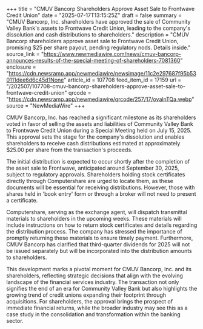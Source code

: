 +++
title = "CMUV Bancorp Shareholders Approve Asset Sale to Frontwave Credit Union"
date = "2025-07-17T13:15:25Z"
draft = false
summary = "CMUV Bancorp, Inc. shareholders have approved the sale of Community Valley Bank's assets to Frontwave Credit Union, leading to the company's dissolution and cash distributions to shareholders."
description = "CMUV Bancorp shareholders approve asset sale to Frontwave Credit Union, promising $25 per share payout, pending regulatory nods. Details inside."
source_link = "https://www.newmediawire.com/news/cmuv-bancorp-announces-results-of-the-special-meeting-of-shareholders-7081360"
enclosure = "https://cdn.newsramp.app/newmediawire/newsimage/11c2e297687f95b530111dee6d6c45d1None"
article_id = 107708
feed_item_id = 17159
url = "/202507/107708-cmuv-bancorp-shareholders-approve-asset-sale-to-frontwave-credit-union"
qrcode = "https://cdn.newsramp.app/newmediawire/qrcode/257/17/ovalnTQa.webp"
source = "NewMediaWire"
+++

<p>CMUV Bancorp, Inc. has reached a significant milestone as its shareholders voted in favor of selling the assets and liabilities of Community Valley Bank to Frontwave Credit Union during a Special Meeting held on July 15, 2025. This approval sets the stage for the company's dissolution and enables shareholders to receive cash distributions estimated at approximately $25.00 per share from the transaction's proceeds.</p><p>The initial distribution is expected to occur shortly after the completion of the asset sale to Frontwave, anticipated around September 30, 2025, subject to regulatory approvals. Shareholders holding stock certificates directly through Computershare are urged to locate them, as these documents will be essential for receiving distributions. However, those with shares held in 'book entry' form or through a broker will not need to present a certificate.</p><p>Computershare, serving as the exchange agent, will dispatch transmittal materials to shareholders in the upcoming weeks. These materials will include instructions on how to return stock certificates and details regarding the distribution process. The company has stressed the importance of promptly returning these materials to ensure timely payment. Furthermore, CMUV Bancorp has clarified that third-quarter dividends for 2025 will not be issued separately but will be incorporated into the distribution amounts to shareholders.</p><p>This development marks a pivotal moment for CMUV Bancorp, Inc. and its shareholders, reflecting strategic decisions that align with the evolving landscape of the financial services industry. The transaction not only signifies the end of an era for Community Valley Bank but also highlights the growing trend of credit unions expanding their footprint through acquisitions. For shareholders, the approval brings the prospect of immediate financial returns, while the broader industry may see this as a case study in the consolidation and transformation within the banking sector.</p>